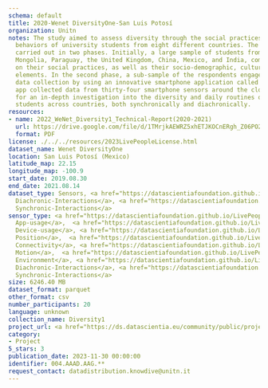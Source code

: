 ```yaml
---
schema: default
title: 2020-Wenet DiversityOne-San Luis Potosí
organization: Unitn
notes: The study aimed to assess diversity through the social practices and daily
  behaviors of university students from eight different countries. The research was
  carried out in two phases. Initially, a large sample of students from Denmark, Italy,
  Mongolia, Paraguay, the United Kingdom, China, Mexico, and India, completed a survey
  on their social practices, as well as their socio-demographic, cultural, and psychological
  elements. In the second phase, a sub-sample of the respondents engaged in a four-week
  data collection by using an innovative smartphone application called iLog. This
  app collected data from thirty-four smartphone sensors around the clock, allowing
  for an in-depth investigation into the diversity and daily routines of university
  students across countries, both synchronically and diachronically.
resources:
- name: 2022_WeNet_Diversity1_Technical-Report(2020-2021)
  url: https://drive.google.com/file/d/1TMrjkAEWRZ5xhETJKOCnERgh_Z06PO2E/view?usp=drive_link
  format: PDF
license: ./../../resources/2023LivePeopleLicense.html
dataset_name: Wenet DiversityOne
location: San Luis Potosí (Mexico)
latitude_map: 22.15
longitude_map: -100.9
start_date: 2019.08.30
end_date: 2021.08.14
dataset_type: Sensors, <a href="https://datascientiafoundation.github.io/LivePeople/datasets/2020-DV1-San%20Luis%20Potosi-Diachronic-Interactions/">
  Diachronic-Interactions</a>, <a href="https://datascientiafoundation.github.io/LivePeople/datasets/2020-DV1-San%20Luis%20Potosi-Synchronic-Interactions/">
  Synchronic-Interactions</a>
sensor_type: <a href="https://datascientiafoundation.github.io/LivePeople/datasets/2020-DV1-San%20Luis%20Potosi-App-usage/">
  App-usage</a>,  <a href="https://datascientiafoundation.github.io/LivePeople/datasets/2020-DV1-San%20Luis%20Potosi-Device-usage/">
  Device-usage</a>, <a href="https://datascientiafoundation.github.io/LivePeople/datasets/2020-DV1-San%20Luis%20Potosi-Position/">
  Position</a>,  <a href="https://datascientiafoundation.github.io/LivePeople/datasets/2020-DV1-San%20Luis%20Potosi-Connectivity/">
  Connectivity</a>, <a href="https://datascientiafoundation.github.io/LivePeople/datasets/2020-DV1-San%20Luis%20Potosi-Motion/">
  Motion</a>,  <a href="https://datascientiafoundation.github.io/LivePeople/datasets/2020-DV1-San%20Luis%20Potosi-Environment/">
  Environment</a>, <a href="https://datascientiafoundation.github.io/LivePeople/datasets/2020-DV1-San%20Luis%20Potosi-Diachronic-Interactions/">
  Diachronic-Interactions</a>, <a href="https://datascientiafoundation.github.io/LivePeople/datasets/2020-DV1-San%20Luis%20Potosi-Synchronic-Interactions/">
  Synchronic-Interactions</a>
size: 6246.40 MB
dataset_format: parquet
other_format: csv
number_participants: 20
language: unknown
collection_name: Diversity1
project_url: <a href="https://ds.datascientia.eu/community/public/projects/0dcf26af-cb8f-4f61-b0c5-802a1a1febbd">https://ds.datascientia.eu/community/public/projects/0dcf26af-cb8f-4f61-b0c5-802a1a1febbd</a>
category:
- Project
5_stars: 3
publication_date: 2023-11-30 00:00:00
identifier: 004.AAAD.AAG.**
request_contact: datadistribution.knowdive@unitn.it
---
```

 